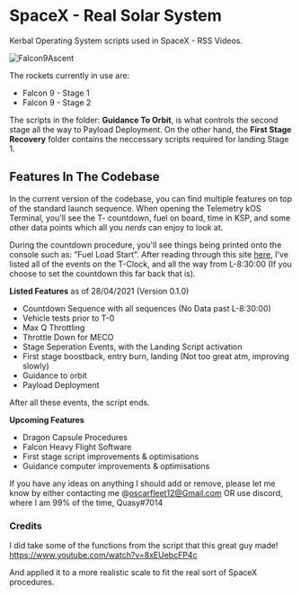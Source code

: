 # SpaceX - Real Solar System 
Kerbal Operating System scripts used in SpaceX - RSS Videos. 

![Falcon9Ascent](https://cdn.discordapp.com/attachments/806297573911560203/836911517990387742/unknown.png)

The rockets currently in use are:
* Falcon 9 - Stage 1
* Falcon 9 - Stage 2

The scripts in the folder: **Guidance To Orbit**, is what controls the second stage all the way to Payload Deployment.
On the other hand, the **First Stage Recovery** folder contains the neccessary scripts required for landing Stage 1.

## Features In The Codebase
In the current version of the codebase, you can find multiple features on top of the standard launch sequence.
When opening the Telemetry kOS Terminal, you'll see the T- countdown, fuel on board, time in KSP, and some other data points which all you *nerds* can enjoy to look at.

During the countdown procedure, you'll see things being printed onto the console such as: "Fuel Load Start".
After reading through this site [here](https://spaceflight101.com/falcon-9-countdown-timeline/), I've listed all of the events on the T-Clock, and all the way from L-8:30:00 (If you choose to set the countdown this far back that is).

__**Listed Features**__ as of 28/04/2021 (Version 0.1.0)
* Countdown Sequence with all sequences (No Data past L-8:30:00)
* Vehicle tests prior to T-0
* Max Q Throttling
* Throttle Down for MECO
* Stage Seperation Events, with the Landing Script activation
* First stage boostback, entry burn, landing (Not too great atm, improving slowly)
* Guidance to orbit
* Payload Deployment

After all these events, the script ends.

__**Upcoming Features**__
* Dragon Capsule Procedures
* Falcon Heavy Flight Software
* First stage script improvements & optimisations
* Guidance computer improvements & optimisations

If you have any ideas on anything I should add or remove, please let me know by either contacting me @oscarfleet12@Gmail.com OR use discord, where I am 99% of the time, Quasy#7014

### Credits

I did take some of the functions from the script that this great guy made!
https://www.youtube.com/watch?v=8xEUebcFP4c

And applied it to a more realistic scale to fit the real sort of SpaceX procedures.
